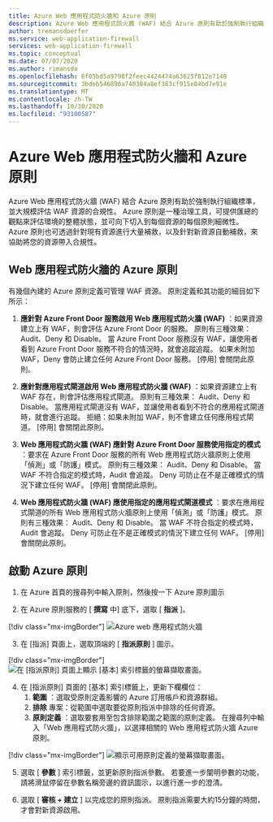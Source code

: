 ```yaml
---
title: Azure Web 應用程式防火牆和 Azure 原則
description: Azure Web 應用程式防火牆 (WAF) 結合 Azure 原則有助於強制執行組織標準，並大規模評估 WAF 資源的合規性
author: tremansdoerfer
ms.service: web-application-firewall
services: web-application-firewall
ms.topic: conceptual
ms.date: 07/07/2020
ms.author: rimansdo
ms.openlocfilehash: 6f05bd5a9798f2feec4424474a63625f812e7148
ms.sourcegitcommit: 3bdeb546890a740384a8ef383cf915e84bd7e91e
ms.translationtype: MT
ms.contentlocale: zh-TW
ms.lasthandoff: 10/30/2020
ms.locfileid: "93100587"
---
```

# <a name="azure-web-application-firewall-and-azure-policy"></a>Azure Web 應用程式防火牆和 Azure 原則

Azure Web 應用程式防火牆 (WAF) 結合 Azure 原則有助於強制執行組織標準，並大規模評估 WAF 資源的合規性。 Azure 原則是一種治理工具，可提供匯總的觀點來評估環境的整體狀態，並可向下切入到每個資源的每個原則細微性。 Azure 原則也可透過針對現有資源進行大量補救，以及針對新資源自動補救，來協助將您的資源帶入合規性。

## <a name="azure-policy-for-web-application-firewall"></a>Web 應用程式防火牆的 Azure 原則

有幾個內建的 Azure 原則定義可管理 WAF 資源。 原則定義和其功能的細目如下所示：

1. **應針對 Azure Front Door 服務啟用 Web 應用程式防火牆 (WAF)** ：如果資源建立上有 WAF，則會評估 Azure Front Door 的服務。 原則有三種效果： Audit、Deny 和 Disable。 當 Azure Front Door 服務沒有 WAF，讓使用者看到 Azure Front Door 服務不符合的情況時，就會追蹤追蹤。 如果未附加 WAF，Deny 會防止建立任何 Azure Front Door 服務。 [停用] 會關閉此原則。

2. **應針對應用程式閘道啟用 Web 應用程式防火牆 (WAF)** ：如果資源建立上有 WAF 存在，則會評估應用程式閘道。 原則有三種效果： Audit、Deny 和 Disable。 當應用程式閘道沒有 WAF，並讓使用者看到不符合的應用程式閘道時，就會進行追蹤。 拒絕：如果未附加 WAF，則不會建立任何應用程式閘道。 [停用] 會關閉此原則。

3. **Web 應用程式防火牆 (WAF) 應針對 Azure Front Door 服務使用指定的模式** ：要求在 Azure Front Door 服務的所有 Web 應用程式防火牆原則上使用「偵測」或「防護」模式。 原則有三種效果： Audit、Deny 和 Disable。 當 WAF 不符合指定的模式時，Audit 會追蹤。 Deny 可防止在不是正確模式的情況下建立任何 WAF。 [停用] 會關閉此原則。

4. **Web 應用程式防火牆 (WAF) 應使用指定的應用程式閘道模式** ：要求在應用程式閘道的所有 Web 應用程式防火牆原則上使用「偵測」或「防護」模式。 原則有三種效果： Audit、Deny 和 Disable。 當 WAF 不符合指定的模式時，Audit 會追蹤。 Deny 可防止在不是正確模式的情況下建立任何 WAF。 [停用] 會關閉此原則。


## <a name="launch-an-azure-policy"></a>啟動 Azure 原則


1.  在 Azure 首頁的搜尋列中輸入原則，然後按一下 Azure 原則圖示

2.  在 Azure 原則服務的 [ **撰寫** 中] 底下，選取 [ **指派** ]。

[!div class="mx-imgBorder"]
![Azure web 應用程式防火牆](../media/waf-azure-policy/policy-home.png)

3.  在 [指派] 頁面上，選取頂端的 [ **指派原則** ] 圖示。

[!div class="mx-imgBorder"]
![在 [指派原則] 頁面上顯示 [基本] 索引標籤的螢幕擷取畫面。](../media/waf-azure-policy/assign-policy.png)

4.  在 [指派原則] 頁面的 [基本] 索引標籤上，更新下欄欄位：
    1.  **範圍** ：選取受原則定義影響的 Azure 訂用帳戶和資源群組。
    2.  **排除** 專案：從範圍中選取要從原則指派中排除的任何資源。
    3.  **原則定義** ：選取要套用至包含排除範圍之範圍的原則定義。 在搜尋列中輸入「Web 應用程式防火牆」，以選擇相關的 Web 應用程式防火牆 Azure 原則。

[!div class="mx-imgBorder"]
![顯示可用原則定義的螢幕擷取畫面。](../media/waf-azure-policy/policy-listing.png)


5.  選取 [ **參數** ] 索引標籤，並更新原則指派參數。 若要進一步闡明參數的功能，請將滑鼠停留在參數名稱旁邊的資訊圖示，以進行進一步的澄清。

6.  選取 [ **審核 + 建立** ] 以完成您的原則指派。 原則指派需要大約15分鐘的時間，才會對新資源啟用。
